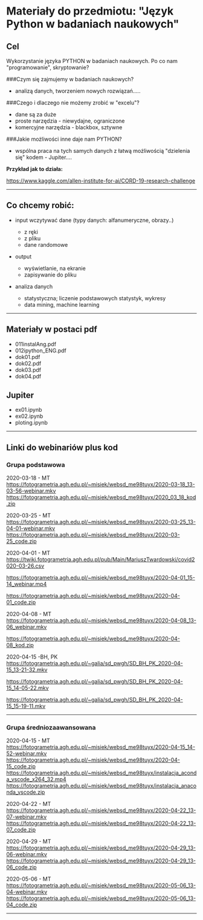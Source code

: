 # Materiały do przedmiotu: "Język Python w badaniach naukowych"
## Cel
Wykorzystanie języka PYTHON w badaniach naukowych.
Po co nam "programowanie", skryptowanie?

###Czym się zajmujemy w badaniach naukowych?
- analizą danych, tworzeniem nowych rozwiązań.....

###Czego i dlaczego nie możemy zrobić w "excelu"?
- dane są za duże
- proste narzędzia - niewydajne, ograniczone 
- komercyjne narzędzia - blackbox, sztywne

###Jakie możliwości inne daje nam PYTHON?
- wspólna praca na tych samych danych z łatwą możliwością "dzielenia się" kodem - Jupiter.... 

**Przykład jak to działa:**

https://www.kaggle.com/allen-institute-for-ai/CORD-19-research-challenge



---
## Co chcemy robić:
- input wczytywać dane (typy danych: alfanumeryczne, obrazy..)
    - z ręki
    - z pliku
    - dane randomowe

- output
    - wyświetlanie, na ekranie
    - zapisywanie do pliku
    
- analiza danych
    - statystyczna; liczenie podstawowych statystyk, wykresy
    - data mining, machine learning

---

## Materiały w postaci pdf
- 011instalAng.pdf
- 012ipython_ENG.pdf
- dok01.pdf
- dok02.pdf
- dok03.pdf
- dok04.pdf

## Jupiter

- ex01.ipynb
- ex02.ipynb
- ploting.ipynb

---
## Linki do webinariów plus kod

### Grupa podstawowa

2020-03-18 - MT
https://fotogrametria.agh.edu.pl/~misiek/websd_me98tuyx/2020-03-18_13-03-56-webinar.mkv
https://fotogrametria.agh.edu.pl/~misiek/websd_me98tuyx/2020_03_18_kod.zip

2020-03-25 - MT
https://fotogrametria.agh.edu.pl/~misiek/websd_me98tuyx/2020-03-25_13-04-01-webinar.mkv
https://fotogrametria.agh.edu.pl/~misiek/websd_me98tuyx/2020-03-25_code.zip


2020-04-01 - MT
https://twiki.fotogrametria.agh.edu.pl/pub/Main/MariuszTwardowski/covid2020-03-26.csv

https://fotogrametria.agh.edu.pl/~misiek/websd_me98tuyx/2020-04-01_15-14_webinar.mp4

https://fotogrametria.agh.edu.pl/~misiek/websd_me98tuyx/2020-04-01_code.zip

2020-04-08 - MT
https://fotogrametria.agh.edu.pl/~misiek/websd_me98tuyx/2020-04-08_13-06_webinar.mkv

https://fotogrametria.agh.edu.pl/~misiek/websd_me98tuyx/2020-04-08_kod.zip

2020-04-15 -BH, PK
https://fotogrametria.agh.edu.pl/~galia/sd_pwgh/SD_BH_PK_2020-04-15_13-21-32.mkv

https://fotogrametria.agh.edu.pl/~galia/sd_pwgh/SD_BH_PK_2020-04-15_14-05-22.mkv

https://fotogrametria.agh.edu.pl/~galia/sd_pwgh/SD_BH_PK_2020-04-15_15-19-11.mkv

----
### Grupa średniozaawansowana

2020-04-15 - MT
https://fotogrametria.agh.edu.pl/~misiek/websd_me98tuyx/2020-04-15_14-52-webinar.mkv
https://fotogrametria.agh.edu.pl/~misiek/websd_me98tuyx/2020-04-15_code.zip
https://fotogrametria.agh.edu.pl/~misiek/websd_me98tuyx/instalacja_aconda_vscode_x264_32.mp4
https://fotogrametria.agh.edu.pl/~misiek/websd_me98tuyx/instalacja_anaconda_vscode.zip

2020-04-22 - MT
https://fotogrametria.agh.edu.pl/~misiek/websd_me98tuyx/2020-04-22_13-07-webinar.mkv
https://fotogrametria.agh.edu.pl/~misiek/websd_me98tuyx/2020-04-22_13-07_code.zip


2020-04-29 - MT
https://fotogrametria.agh.edu.pl/~misiek/websd_me98tuyx/2020-04-29_13-06-webinar.mkv
https://fotogrametria.agh.edu.pl/~misiek/websd_me98tuyx/2020-04-29_13-06_code.zip

2020-05-06 - MT
https://fotogrametria.agh.edu.pl/~misiek/websd_me98tuyx/2020-05-06_13-04-webinar.mkv
https://fotogrametria.agh.edu.pl/~misiek/websd_me98tuyx/2020-05-06_13-04_code.zip


---
